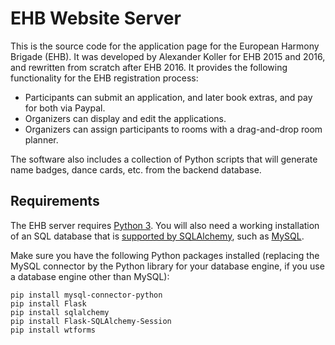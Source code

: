 # EHB Website Server

This is the source code for the application page for the European Harmony Brigade (EHB). It was developed by Alexander Koller for EHB 2015 and 2016, and rewritten from scratch after EHB 2016. It provides the following functionality for the EHB registration process:

* Participants can submit an application, and later book extras, and pay for both via Paypal.
* Organizers can display and edit the applications.
* Organizers can assign participants to rooms with a drag-and-drop room planner.

The software also includes a collection of Python scripts that will generate name badges, dance cards, etc. from the backend database.

## Requirements

The EHB server requires [Python 3](https://www.python.org/download/releases/3.0/). You will also need a working installation of an SQL database that is [supported by SQLAlchemy](http://docs.sqlalchemy.org/en/latest/dialects/index.html), such as [MySQL](https://www.mysql.com/).

Make sure you have the following Python packages installed (replacing the MySQL connector by the Python library for your database engine, if you use a database engine other than MySQL):

```
pip install mysql-connector-python
pip install Flask
pip install sqlalchemy
pip install Flask-SQLAlchemy-Session
pip install wtforms
```

